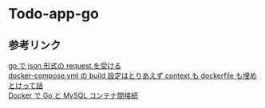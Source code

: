 # Todo-app-go

## 参考リンク

[go で json 形式の request を受ける](https://qiita.com/nyamage/items/e07de57d486238567ba7)  
[docker-compose.yml の build 設定はとりあえず context も dockerfile も埋めとけって話](https://qiita.com/sam8helloworld/items/e7fffa9afc82aea68a7a)  
[Docker で Go と MySQL コンテナ間接続](https://log.include.co.jp/2021/02/27/golang_8/)
